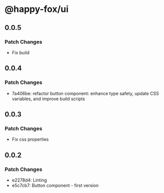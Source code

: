 # @happy-fox/ui

## 0.0.5

### Patch Changes

- Fix build

## 0.0.4

### Patch Changes

- 7a406be: refactor button component: enhance type safety, update CSS variables, and improve build scripts

## 0.0.3

### Patch Changes

- Fix css properties

## 0.0.2

### Patch Changes

- e2278d4: Linting
- e5c7cb7: Button component - first version

